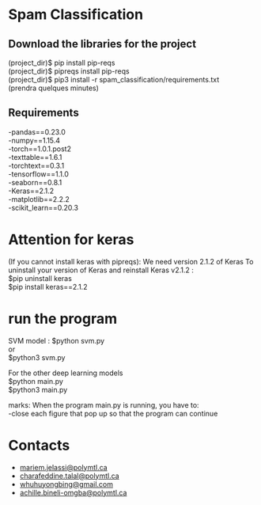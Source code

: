 Spam Classification
==

Download the libraries for the project
-----
 
(project_dir)$ pip install pip-reqs  
(project_dir)$ pipreqs install pip-reqs  
(project_dir)$ pip3 install -r spam_classification/requirements.txt   
(prendra quelques minutes)

Requirements 
-----

-pandas==0.23.0  
-numpy==1.15.4  
-torch==1.0.1.post2  
-texttable==1.6.1  
-torchtext==0.3.1  
-tensorflow==1.1.0  
-seaborn==0.8.1  
-Keras==2.1.2  
-matplotlib==2.2.2  
-scikit_learn==0.20.3  

Attention for keras
===
(If you cannot install keras with pipreqs): 
We need version 2.1.2 of Keras
To uninstall your version of Keras and reinstall Keras v2.1.2 :   
$pip uninstall keras   
$pip install keras==2.1.2   


run the program
===
SVM model : 
$python svm.py  
or   
$python3 svm.py   

For the other deep learning models   
$python main.py   
$python3 main.py   

marks:
When the program main.py is running, you have to:  
-close each figure that pop up so that the program can continue  


Contacts
===
- mariem.jelassi@polymtl.ca
- charafeddine.talal@polymtl.ca
- whuhuyongbing@gmail.com 
- achille.bineli-omgba@polymtl.ca
